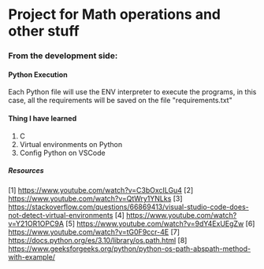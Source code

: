 # Project for Math operations and other stuff
### From the development side:
#### Python Execution
Each Python file will use the ENV interpreter to execute the programs, in this case, all the requirements will be saved on the file "requirements.txt"

#### Thing I have learned
1. C
2. Virtual environments on Python
3. Config Python on VSCode

##### Resources
[1] https://www.youtube.com/watch?v=C3bOxcILGu4
[2] https://www.youtube.com/watch?v=QtWry1YNLks
[3] https://stackoverflow.com/questions/66869413/visual-studio-code-does-not-detect-virtual-environments
[4] https://www.youtube.com/watch?v=Y21OR1OPC9A
[5] https://www.youtube.com/watch?v=9dY4ExUEgZw
[6] https://www.youtube.com/watch?v=tG0F9ccr-4E
[7] https://docs.python.org/es/3.10/library/os.path.html
[8] https://www.geeksforgeeks.org/python/python-os-path-abspath-method-with-example/